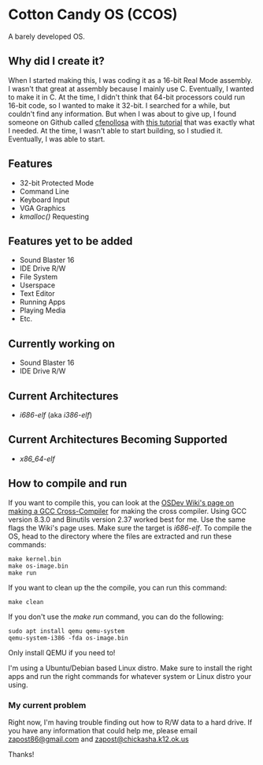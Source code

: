 # Cotton Candy OS (CCOS)
A barely developed OS.

## Why did I create it?
When I started making this, I was coding it as a 16-bit Real Mode assembly. I wasn't that great at assembly because I mainly use C. Eventually, I wanted to make it in C. At the time, I didn't think that 64-bit processors could run 16-bit code, so I wanted to make it 32-bit. I searched for a while, but couldn't find any information. But when I was about to give up, I found someone on Github called [cfenollosa](https://github.com/cfenollosa) with [this tutorial](https://github.com/cfenollosa/os-tutorial) that was exactly what I needed. At the time, I wasn't able to start building, so I studied it. Eventually, I was able to start.

## Features
* 32-bit Protected Mode
* Command Line
* Keyboard Input
* VGA Graphics
* *kmalloc()* Requesting

## Features yet to be added
* Sound Blaster 16
* IDE Drive R/W
* File System
* Userspace
* Text Editor
* Running Apps
* Playing Media
* Etc.

## Currently working on
* Sound Blaster 16
* IDE Drive R/W

## Current Architectures
* *i686-elf* (aka *i386-elf*)

## Current Architectures Becoming Supported
* *x86_64-elf*

## How to compile and run
If you want to compile this, you can look at the [OSDev Wiki's page on making a GCC Cross-Compiler](https://wiki.osdev.org/GCC_Cross-Compiler) for making the cross compiler. Using GCC version 8.3.0 and Binutils version 2.37 worked best for me. Use the same flags the Wiki's page uses. Make sure the target is *i686-elf*. To compile the OS, head to the directory where the files are extracted and run these commands:
```
make kernel.bin
make os-image.bin
make run
```

If you want to clean up the the compile, you can run this command:
```
make clean
```

If you don't use the *make run* command, you can do the following:
```
sudo apt install qemu qemu-system
qemu-system-i386 -fda os-image.bin
```
Only install QEMU if you need to!

I'm using a Ubuntu/Debian based Linux distro. Make sure to install the right apps and run the right commands for whatever system or Linux distro your using.

### My current problem
Right now, I'm having trouble finding out how to R/W data to a hard drive. If you have any information that could help me, please email zapost86@gmail.com and zapost@chickasha.k12.ok.us

Thanks!
